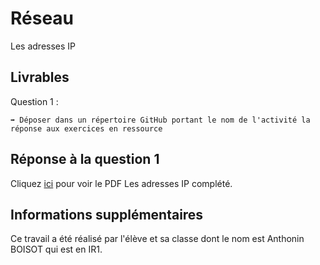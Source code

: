 # Réseau

Les adresses IP

## Livrables

Question 1 :

```
➡️ Déposer dans un répertoire GitHub portant le nom de l'activité la réponse aux exercices en ressource
```

## Réponse à la question 1

Cliquez [ici](https://github.com/snir-2024/anthonin.boisot/blob/main/R%C3%A9seau/Les_adresses_IP/Les%20adresses%20IP%20guide%CC%81.docx.pdf) pour voir le PDF Les adresses IP complété.

## Informations supplémentaires

Ce travail a été réalisé par l'élève et sa classe dont le nom est Anthonin BOISOT qui est en IR1.
